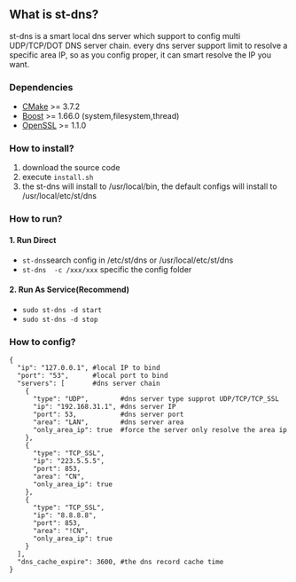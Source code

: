 ## What is st-dns?  
st-dns is a smart local dns server which support to config multi UDP/TCP/DOT DNS server chain. every dns server support limit to resolve a specific area IP, so as you config proper, it can smart resolve the IP you want.  

### Dependencies
- [CMake](https://cmake.org/) >= 3.7.2
- [Boost](http://www.boost.org/) >= 1.66.0 (system,filesystem,thread)
- [OpenSSL](https://www.openssl.org/) >= 1.1.0

### How to install?  
1. download the source code
2. execute ```install.sh```
3. the st-dns will install to /usr/local/bin, the default configs will install to /usr/local/etc/st/dns

### How to run?  
#### 1. Run Direct  
*  `st-dns`search config in /etc/st/dns or /usr/local/etc/st/dns
*  `st-dns  -c /xxx/xxx`  specific the config folder
#### 2. Run As Service(Recommend)
*  `sudo st-dns -d start`  
*  `sudo st-dns -d stop`  

### How to config?  
```
{
  "ip": "127.0.0.1", #local IP to bind
  "port": "53",      #local port to bind
  "servers": [       #dns server chain
    {
      "type": "UDP",        #dns server type supprot UDP/TCP/TCP_SSL
      "ip": "192.168.31.1", #dns server IP
      "port": 53,           #dns server port
      "area": "LAN",        #dns server area
      "only_area_ip": true  #force the server only resolve the area ip 
    },
    {
      "type": "TCP_SSL",
      "ip": "223.5.5.5",
      "port": 853,
      "area": "CN",
      "only_area_ip": true
    },
    {
      "type": "TCP_SSL",
      "ip": "8.8.8.8",
      "port": 853,
      "area": "!CN",
      "only_area_ip": true
    }
  ],
  "dns_cache_expire": 3600, #the dns record cache time
}
```

     


